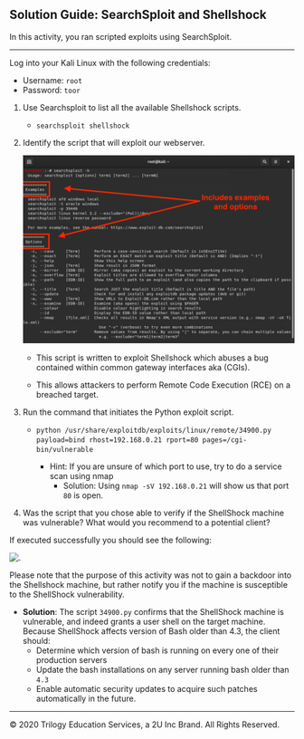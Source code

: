 ## Solution Guide: SearchSploit and Shellshock

In this activity, you ran scripted exploits using SearchSploit.

---

Log into your Kali Linux with the following credentials:
  - Username: `root`
  - Password: `toor`


1. Use Searchsploit to list all the available Shellshock scripts.

    - `searchsploit shellshock`

2. Identify the script that will exploit our webserver. 

   ![Shell 2](../../Images/SEARCH_2.png)

    - This script is written to exploit Shellshock which abuses a bug contained within common gateway interfaces aka (CGIs).

    - This allows attackers to perform Remote Code Execution (RCE) on a breached target.


3. Run the command that initiates the Python exploit script.

   - `python /usr/share/exploitdb/exploits/linux/remote/34900.py payload=bind rhost=192.168.0.21 rport=80 pages=/cgi-bin/vulnerable`

     - Hint: If you are unsure of which port to use, try to do a service scan using nmap
       - Solution: Using `nmap -sV 192.168.0.21` will show us that port `80` is open. 

4. Was the script that you chose able to verify if the ShellShock machine was vulnerable? What would you recommend to a potential client? 

If executed successfully you should see the following:


![.](../../images/vulnerable.png)


Please note that the purpose of this activity was not to gain a backdoor into the Shellshock machine, but rather notify you if the machine is susceptible to the ShellShock vulnerability. 


   - **Solution**: The script `34900.py` confirms that the ShellShock machine is vulnerable, and indeed grants a user shell on the target machine. Because ShellShock affects version of Bash older than 4.3, the client should:
     - Determine which version of bash is running on every one of their production servers
     - Update the bash installations on any server running bash older than `4.3`
     - Enable automatic security updates to acquire such patches automatically in the future.


____


&copy; 2020 Trilogy Education Services, a 2U Inc Brand.   All Rights Reserved.
